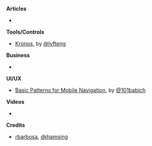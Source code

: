 **Articles**

* 

**Tools/Controls**

* [Kronos](https://github.com/lyft/Kronos), by [@lyfteng](https://twitter.com/lyfteng)

**Business**

* 

**UI/UX**

* [Basic Patterns for Mobile Navigation](http://babich.biz/basic-patterns-for-mobile-navigation/), by [@101babich](https://twitter.com/101babich)

**Videos**

* 

**Credits**

* [rbarbosa](https://github.com/rbarbosa), [dkhamsing](https://github.com/dkhamsing)
